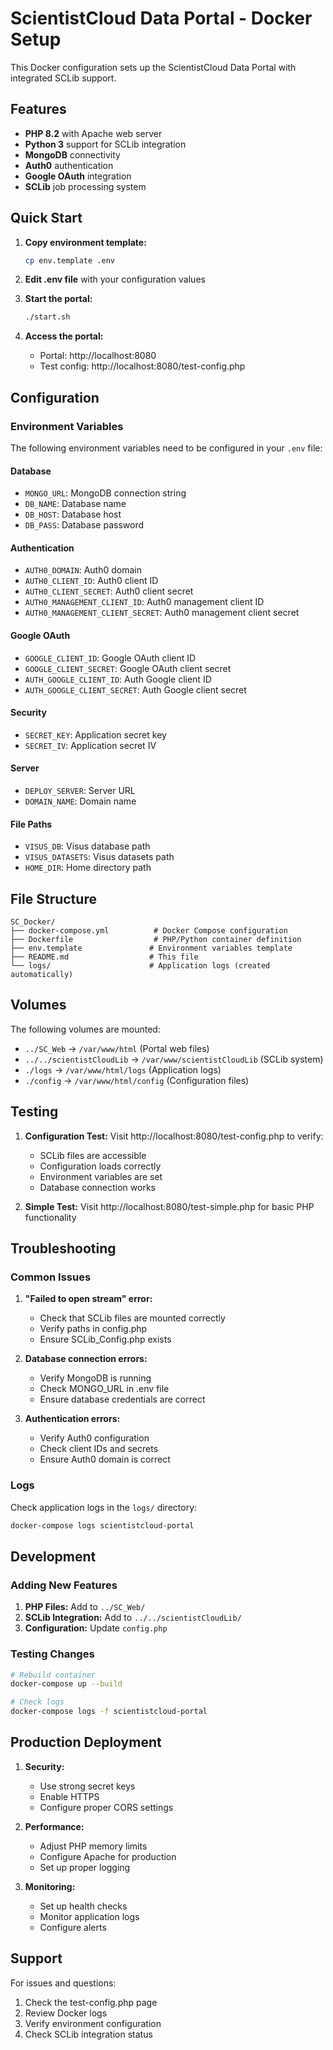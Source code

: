 # ScientistCloud Data Portal - Docker Setup

This Docker configuration sets up the ScientistCloud Data Portal with integrated SCLib support.

## Features

- **PHP 8.2** with Apache web server
- **Python 3** support for SCLib integration
- **MongoDB** connectivity
- **Auth0** authentication
- **Google OAuth** integration
- **SCLib** job processing system

## Quick Start

1. **Copy environment template:**
   ```bash
   cp env.template .env
   ```

2. **Edit .env file** with your configuration values

3. **Start the portal:**
   ```bash
   ./start.sh
   ```

4. **Access the portal:**
   - Portal: http://localhost:8080
   - Test config: http://localhost:8080/test-config.php

## Configuration

### Environment Variables

The following environment variables need to be configured in your `.env` file:

#### Database
- `MONGO_URL`: MongoDB connection string
- `DB_NAME`: Database name
- `DB_HOST`: Database host
- `DB_PASS`: Database password

#### Authentication
- `AUTH0_DOMAIN`: Auth0 domain
- `AUTH0_CLIENT_ID`: Auth0 client ID
- `AUTH0_CLIENT_SECRET`: Auth0 client secret
- `AUTH0_MANAGEMENT_CLIENT_ID`: Auth0 management client ID
- `AUTH0_MANAGEMENT_CLIENT_SECRET`: Auth0 management client secret

#### Google OAuth
- `GOOGLE_CLIENT_ID`: Google OAuth client ID
- `GOOGLE_CLIENT_SECRET`: Google OAuth client secret
- `AUTH_GOOGLE_CLIENT_ID`: Auth Google client ID
- `AUTH_GOOGLE_CLIENT_SECRET`: Auth Google client secret

#### Security
- `SECRET_KEY`: Application secret key
- `SECRET_IV`: Application secret IV

#### Server
- `DEPLOY_SERVER`: Server URL
- `DOMAIN_NAME`: Domain name

#### File Paths
- `VISUS_DB`: Visus database path
- `VISUS_DATASETS`: Visus datasets path
- `HOME_DIR`: Home directory path

## File Structure

```
SC_Docker/
├── docker-compose.yml          # Docker Compose configuration
├── Dockerfile                  # PHP/Python container definition
├── env.template               # Environment variables template
├── README.md                  # This file
└── logs/                      # Application logs (created automatically)
```

## Volumes

The following volumes are mounted:

- `../SC_Web` → `/var/www/html` (Portal web files)
- `../../scientistCloudLib` → `/var/www/scientistCloudLib` (SCLib system)
- `./logs` → `/var/www/html/logs` (Application logs)
- `./config` → `/var/www/html/config` (Configuration files)

## Testing

1. **Configuration Test:**
   Visit http://localhost:8080/test-config.php to verify:
   - SCLib files are accessible
   - Configuration loads correctly
   - Environment variables are set
   - Database connection works

2. **Simple Test:**
   Visit http://localhost:8080/test-simple.php for basic PHP functionality

## Troubleshooting

### Common Issues

1. **"Failed to open stream" error:**
   - Check that SCLib files are mounted correctly
   - Verify paths in config.php
   - Ensure SCLib_Config.php exists

2. **Database connection errors:**
   - Verify MongoDB is running
   - Check MONGO_URL in .env file
   - Ensure database credentials are correct

3. **Authentication errors:**
   - Verify Auth0 configuration
   - Check client IDs and secrets
   - Ensure Auth0 domain is correct

### Logs

Check application logs in the `logs/` directory:
```bash
docker-compose logs scientistcloud-portal
```

## Development

### Adding New Features

1. **PHP Files:** Add to `../SC_Web/`
2. **SCLib Integration:** Add to `../../scientistCloudLib/`
3. **Configuration:** Update `config.php`

### Testing Changes

```bash
# Rebuild container
docker-compose up --build

# Check logs
docker-compose logs -f scientistcloud-portal
```

## Production Deployment

1. **Security:**
   - Use strong secret keys
   - Enable HTTPS
   - Configure proper CORS settings

2. **Performance:**
   - Adjust PHP memory limits
   - Configure Apache for production
   - Set up proper logging

3. **Monitoring:**
   - Set up health checks
   - Monitor application logs
   - Configure alerts

## Support

For issues and questions:
1. Check the test-config.php page
2. Review Docker logs
3. Verify environment configuration
4. Check SCLib integration status